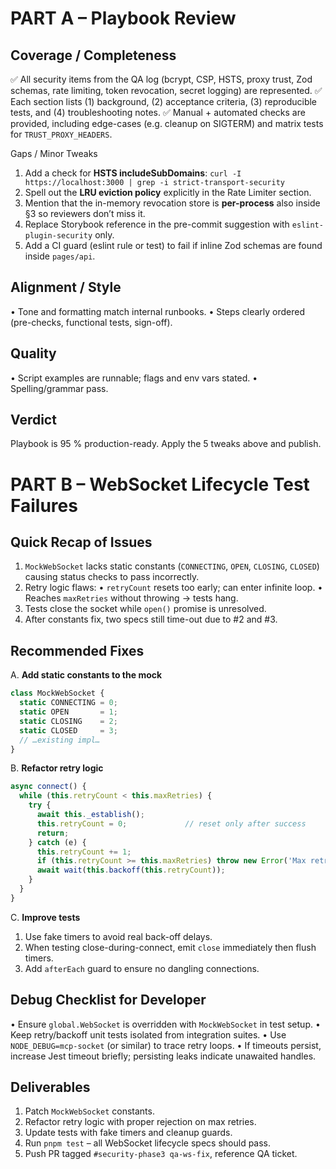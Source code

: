 PART A – Playbook Review
========================

Coverage / Completeness
-----------------------
✅  All security items from the QA log (bcrypt, CSP, HSTS, proxy trust, Zod schemas, rate limiting, token revocation, secret logging) are represented.
✅  Each section lists (1) background, (2) acceptance criteria, (3) reproducible tests, and (4) troubleshooting notes.
✅  Manual + automated checks are provided, including edge-cases (e.g. cleanup on SIGTERM) and matrix tests for `TRUST_PROXY_HEADERS`.

Gaps / Minor Tweaks
1. Add a check for **HSTS includeSubDomains**:
   `curl -I https://localhost:3000 | grep -i strict-transport-security`
2. Spell out the **LRU eviction policy** explicitly in the Rate Limiter section.
3. Mention that the in-memory revocation store is **per-process** also inside §3 so reviewers don’t miss it.
4. Replace Storybook reference in the pre-commit suggestion with `eslint-plugin-security` only.
5. Add a CI guard (eslint rule or test) to fail if inline Zod schemas are found inside `pages/api`.

Alignment / Style
-----------------
• Tone and formatting match internal runbooks.
• Steps clearly ordered (pre-checks, functional tests, sign-off).

Quality
-------
• Script examples are runnable; flags and env vars stated.
• Spelling/grammar pass.

Verdict
-------
Playbook is 95 % production-ready. Apply the 5 tweaks above and publish.


PART B – WebSocket Lifecycle Test Failures
=========================================

Quick Recap of Issues
--------------------
1. `MockWebSocket` lacks static constants (`CONNECTING`, `OPEN`, `CLOSING`, `CLOSED`) causing status checks to pass incorrectly.
2. Retry logic flaws:
   • `retryCount` resets too early; can enter infinite loop.
   • Reaches `maxRetries` without throwing → tests hang.
3. Tests close the socket while `open()` promise is unresolved.
4. After constants fix, two specs still time-out due to #2 and #3.

Recommended Fixes
-----------------
A. **Add static constants to the mock**
```ts
class MockWebSocket {
  static CONNECTING = 0;
  static OPEN       = 1;
  static CLOSING    = 2;
  static CLOSED     = 3;
  // …existing impl…
}
```

B. **Refactor retry logic**
```ts
async connect() {
  while (this.retryCount < this.maxRetries) {
    try {
      await this._establish();
      this.retryCount = 0;             // reset only after success
      return;
    } catch (e) {
      this.retryCount += 1;
      if (this.retryCount >= this.maxRetries) throw new Error('Max retries exceeded');
      await wait(this.backoff(this.retryCount));
    }
  }
}
```

C. **Improve tests**
1. Use fake timers to avoid real back-off delays.
2. When testing close-during-connect, emit `close` immediately then flush timers.
3. Add `afterEach` guard to ensure no dangling connections.

Debug Checklist for Developer
-----------------------------
• Ensure `global.WebSocket` is overridden with `MockWebSocket` in test setup.
• Keep retry/backoff unit tests isolated from integration suites.
• Use `NODE_DEBUG=mcp-socket` (or similar) to trace retry loops.
• If timeouts persist, increase Jest timeout briefly; persisting leaks indicate unawaited handles.

Deliverables
------------
1. Patch `MockWebSocket` constants.
2. Refactor retry logic with proper rejection on max retries.
3. Update tests with fake timers and cleanup guards.
4. Run `pnpm test` – all WebSocket lifecycle specs should pass.
5. Push PR tagged `#security-phase3 qa-ws-fix`, reference QA ticket.

